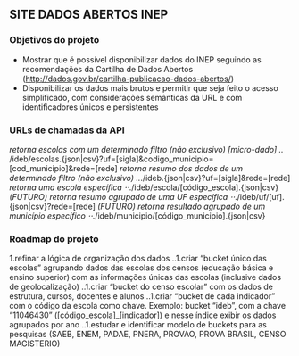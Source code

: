 
## **SITE DADOS ABERTOS INEP**

### Objetivos do projeto
* Mostrar que é possível disponibilizar dados do INEP seguindo as recomendações da Cartilha de Dados Abertos (http://dados.gov.br/cartilha-publicacao-dados-abertos/)
* Disponibilizar os dados mais brutos e permitir que seja feito o acesso simplificado, com considerações semânticas da URL e com identificadores únicos e persistentes

### URLs de chamadas da API
*retorna escolas com um determinado filtro (não exclusivo) [micro-dado]
..* /ideb/escolas.{json|csv}?uf=[sigla]&codigo_municipio=[cod_municipio]&rede=[rede]
*retorna resumo dos dados de um determinado filtro (não exclusivo)
..*./ideb.{json|csv}?uf=[sigla]&rede=[rede]
*retorna uma escola específica
⋅⋅*./ideb/escola/[código_escola].{json|csv}
*(FUTURO) retorna resumo agrupado de uma UF específica
⋅⋅*./ideb/uf/[uf].{json|csv}?rede=[rede]
*(FUTURO) retorna resultado agrupado de um município específico
⋅⋅*./ideb/municipio/[código_municipio].{json|csv}

### Roadmap do projeto
1.refinar a lógica de organização dos dados
..1.criar “bucket único das escolas” agrupando dados das escolas dos censos (educação básica e ensino superior) com as informações únicas das escolas (inclusive dados de geolocalização)
..1.criar “bucket do censo escolar” com os dados de estrutura, cursos, docentes e alunos
..1.criar “bucket de cada indicador” com o código da escola como chave. Exemplo: bucket “ideb”, com a chave “11046430” ([código_escola]_[indicador]) e nesse índice exibir os dados agrupados por ano
..1.estudar e identificar modelo de buckets para as pesquisas (SAEB, ENEM, PADAE, PNERA, PROVAO, PROVA BRASIL, CENSO MAGISTERIO)
